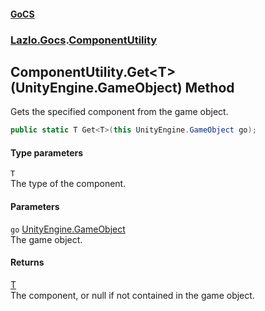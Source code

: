 #### [GoCS](./index.md 'index')
### [Lazlo.Gocs](./Lazlo-Gocs.md 'Lazlo.Gocs').[ComponentUtility](./Lazlo-Gocs-ComponentUtility.md 'Lazlo.Gocs.ComponentUtility')
## ComponentUtility.Get&lt;T&gt;(UnityEngine.GameObject) Method
Gets the specified component from the game object.  
```C#
public static T Get<T>(this UnityEngine.GameObject go);
```
#### Type parameters
<a name='Lazlo-Gocs-ComponentUtility-Get-T-(UnityEngine-GameObject)-T'></a>
`T`  
The type of the component.  
  
#### Parameters
<a name='Lazlo-Gocs-ComponentUtility-Get-T-(UnityEngine-GameObject)-go'></a>
`go` [UnityEngine.GameObject](https://docs.microsoft.com/en-us/dotnet/api/UnityEngine.GameObject 'UnityEngine.GameObject')  
The game object.  
  
#### Returns
[T](#Lazlo-Gocs-ComponentUtility-Get-T-(UnityEngine-GameObject)-T 'Lazlo.Gocs.ComponentUtility.Get&lt;T&gt;(UnityEngine.GameObject).T')  
The component, or null if not contained in the game object.  
